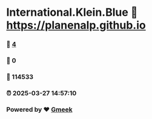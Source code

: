 # International.Klein.Blue :link: https://planenalp.github.io 
### :page_facing_up: [4](https://planenalp.github.io/tag.html) 
### :speech_balloon: 0 
### :hibiscus: 114533 
### :alarm_clock: 2025-03-27 14:57:10 
### Powered by :heart: [Gmeek](https://github.com/Meekdai/Gmeek)
